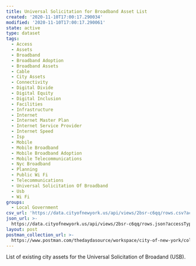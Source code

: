 ```yaml
---
title: Universal Solicitation for Broadband Asset List
created: '2020-11-10T17:00:17.290034'
modified: '2020-11-10T17:00:17.290061'
state: active
type: dataset
tags:
  - Access
  - Assets
  - Broadband
  - Broadband Adoption
  - Broadband Assets
  - Cable
  - City Assets
  - Connectivity
  - Digital Divide
  - Digital Equity
  - Digital Inclusion
  - Facilities
  - Infrastructure
  - Internet
  - Internet Master Plan
  - Internet Service Provider
  - Internet Speed
  - Isp
  - Mobile
  - Mobile Broadband
  - Mobile Broadband Adoption
  - Mobile Telecommunications
  - Nyc Broadband
  - Planning
  - Public Wi Fi
  - Telecommunications
  - Universal Solicitation Of Broadband
  - Usb
  - Wi Fi
groups:
  - Local Government
csv_url: 'https://data.cityofnewyork.us/api/views/2bsr-c6qq/rows.csv?accessType=DOWNLOAD'
json_url: >-
  https://data.cityofnewyork.us/api/views/2bsr-c6qq/rows.json?accessType=DOWNLOAD
layout: post
postman_collection_url: >-
  https://www.postman.com/thedaydasource/workspace/city-of-new-york/collection/15909983-040560b9-30a6-475e-a895-565c8e96fddc
---
```

List of existing city assets for the Universal Solicitation of Broadand (USB).
